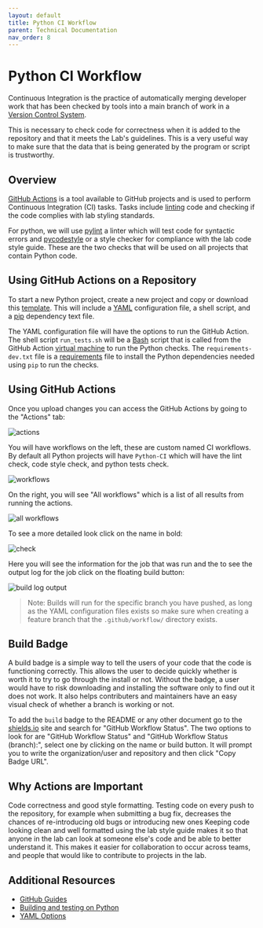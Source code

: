 ```yaml
---
layout: default
title: Python CI Workflow
parent: Technical Documentation
nav_order: 8
---
```


# Python CI Workflow

Continuous Integration is the practice of automatically merging developer work that has been checked
by tools into a main branch of work in a [Version Control
System](https://en.wikipedia.org/wiki/Version_control).

This is necessary to check code for correctness when it is added to the repository and that it
meets the Lab's guidelines. This is a very useful way to make sure that the data that is being
generated by the program or script is trustworthy.

## Overview

[GitHub Actions](https://docs.github.com/en/free-pro-team@latest/actions) is a tool available to
GitHub projects and is used to perform Continuous Integration (CI) tasks. Tasks include
[linting](https://en.wikipedia.org/wiki/Lint_(software)) code and checking if the code complies with
lab styling standards.

For python, we will use [pylint](https://pylint.org/) a linter which will test code for syntactic
errors and [pycodestyle](https://github.com/pycqa/pycodestyle) or a style checker for compliance
with the lab code style guide. These are the two checks that will be used on all projects that
contain Python code.

## Using GitHub Actions on a Repository

To start a new Python project, create a new project and copy or download this
[template](https://github.com/NDCLab/templates/blob/main/project_bases/python_ci/.github/workflows/python_ci.yaml).
This will include a [YAML](https://en.wikipedia.org/wiki/YAML) configuration file, a shell script,
and a [pip](https://pip.pypa.io/en/stable/) dependency text file.

The YAML configuration file will have the options to run the GitHub Action. The shell script
`run_tests.sh` will be a [Bash](https://en.wikipedia.org/wiki/Bash_%28Unix_shell%29) script that is
called from the GitHub Action [virtual machine](https://en.wikipedia.org/wiki/Virtual_machine) to
run the Python checks. The `requirements-dev.txt` file is a
[requirements](https://pip.pypa.io/en/stable/reference/pip_install/#example-requirements-file) file
to install the Python dependencies needed using `pip` to run the checks.

## Using GitHub Actions

Once you upload changes you can access the GitHub Actions by going to the "Actions" tab:

![actions](https://raw.githubusercontent.com/NDCLab/wiki/main/docs/_assets/gh_actions/actions.png)

You will have workflows on the left, these are custom named CI workflows. By default all Python
projects will have `Python-CI` which will have the lint check, code style check, and python tests
check.

![workflows](https://raw.githubusercontent.com/NDCLab/wiki/main/docs/_assets/gh_actions/workflows.png)

On the right, you will see "All workflows" which is a list of all results from running the actions.

![all
workflows](https://raw.githubusercontent.com/NDCLab/wiki/main/docs/_assets/gh_actions/all_workflows.png)

To see a more detailed look click on the name in bold:

![check](https://raw.githubusercontent.com/NDCLab/wiki/main/docs/_assets/gh_actions/press_build.png)

Here you will see the information for the job that was run and the to see the output log for the job
click on the floating build button:

![build log
output](https://raw.githubusercontent.com/NDCLab/wiki/main/docs/_assets/gh_actions/log_output.png)

> Note: Builds will run for the specific branch you have pushed, as long as the YAML configuration
> files exists so make sure when creating a feature branch that the `.github/workflow/` directory
> exists.

## Build Badge

A build badge is a simple way to tell the users of your code that the code is functioning correctly. 
This allows the user to decide quickly whether is worth it to try to go through the install or not. 
Without the badge, a user would have to risk downloading and installing the software only to find out 
it does not work. It also helps contributers and maintainers have an easy visual check of whether a 
branch is working or not.

To add the `build` badge to the README or any other document go to the
[shields.io](https://shields.io/category/build) site and search for "GitHub Workflow Status". The
two options to look for are "GitHub Workflow Status" and "GitHub Workflow Status (branch):", select
one by clicking on the name or build button. It will prompt you to write the organization/user and
repository and then click "Copy Badge URL".

## Why Actions are Important

Code correctness and good style formatting. Testing code on every push to the repository, for
example when submitting a bug fix, decreases the chances of re-introducing old bugs or introducing
new ones Keeping code looking clean and well formatted using the lab style guide makes it so that 
anyone in the lab can look at someone else's code and be able to better understand it. This makes 
it easier for collaboration to occur across teams, and people that would like to contribute to 
projects in the lab.

## Additional Resources

- [GitHub Guides](https://docs.github.com/en/free-pro-team@latest/actions/learn-github-actions)
- [Building and testing on
	Python](https://docs.github.com/en/free-pro-team@latest/actions/guides/building-and-testing-python)
- [YAML
	Options](https://docs.github.com/en/free-pro-team@latest/actions/reference/workflow-syntax-for-github-actions)
